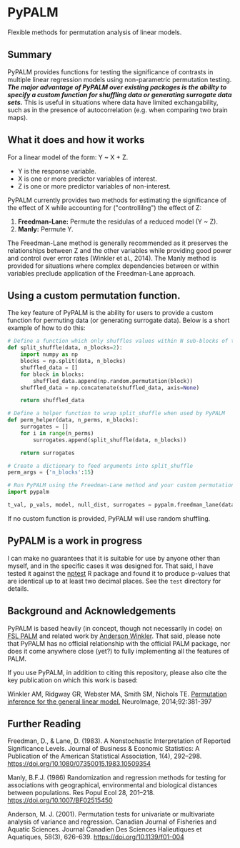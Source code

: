 # PyPALM
Flexible methods for permutation analysis of linear models. 

## Summary
PyPALM provides functions for testing the significance of contrasts in multiple linear regression models using non-parametric permutation testing. ***The major advantage of PyPALM over existing packages is the ability to specify a custom function for shuffling data or generating surrogate data sets.*** This is useful in situations where data have limited exchangability, such as in the presence of autocorrelation (e.g. when comparing two brain maps).

## What it does and how it works
For a linear model of the form: Y ~ X + Z.
- Y is the response variable.
- X is one or more predictor variables of interest.
- Z is one or more predictor variables of non-interest.

PyPALM currently provides two methods for estimating the significance of the effect of X while accounting for ("controllilng") the effect of Z:
1. **Freedman-Lane:** Permute the residulas of a reduced model (Y ~ Z).
2. **Manly:** Permute Y.

The Freedman-Lane method is generally recommended as it preserves the relationships between Z and the other variables while providing good power and control over error rates (Winkler et al., 2014). The Manly method is provided for situations where complex dependencies between or within variables preclude application of the Freedman-Lane approach. 

## Using a custom permutation function.
The key feature of PyPALM is the ability for users to provide a custom function for permuting data (or generating surrogate data). Below is a short example of how to do this:

```python
# Define a function which only shuffles values within N sub-blocks of the data.
def split_shuffle(data, n_blocks=2):
    import numpy as np
    blocks = np.split(data, n_blocks)
    shuffled_data = []
    for block in blocks:
        shuffled_data.append(np.random.permutation(block))
    shuffled_data = np.concatenate(shuffled_data, axis=None)

    return shuffled_data

# Define a helper function to wrap split_shuffle when used by PyPALM
def perm_helper(data, n_perms, n_blocks):
    surrogates = []
    for i in range(n_perms)
        surrogates.append(split_shuffle(data, n_blocks))

    return surrogates

# Create a dictionary to feed arguments into split_shuffle
perm_args = {'n_blocks':15}

# Run PyPALM using the Freedman-Lane method and your custom permutation function
import pypalm

t_val, p_vals, model, null_dist, surrogates = pypalm.freedman_lane(data_df, 'Yvar', 'Xvar', 'Zvar', stat='tstat', n_perms=10000, perm_func=perm_helper, perm_func_args=perm_args, return_surrogates=True, return_null=True)
```
If no custom function is provided, PyPALM will use random shuffling. 

## PyPALM is a work in progress
I can make no guarantees that it is suitable for use by anyone other than myself, and in the specific cases it was designed for. That said, I have tested it against the [nptest](https://cran.r-project.org/web/packages/nptest/index.html) R package and found it to produce p-values that are identical up to at least two decimal places. See the `test` directory for details.

## Background and Acknowledgements
PyPALM is based heavily (in concept, though not necessarily in code) on [FSL PALM](https://fsl.fmrib.ox.ac.uk/fsl/fslwiki/PALM) and related work by [Anderson Winkler](https://github.com/andersonwinkler). That said, please note that PyPALM has no official relationship with the official PALM package, nor does it come anywhere close (yet?) to fully implementing all the features of PALM.

If you use PyPALM, in addition to citing this repository, please also cite the key publication on which this work is based:

Winkler AM, Ridgway GR, Webster MA, Smith SM, Nichols TE. [Permutation inference for the general linear model.](https://doi.org/10.1016/j.neuroimage.2014.01.060) NeuroImage, 2014;92:381-397

## Further Reading
Freedman, D., & Lane, D. (1983). A Nonstochastic Interpretation of Reported Significance Levels. Journal of Business & Economic Statistics: A Publication of the American Statistical Association, 1(4), 292–298. https://doi.org/10.1080/07350015.1983.10509354

Manly, B.F.J. (1986) Randomization and regression methods for testing for associations with geographical, environmental and biological distances between populations. Res Popul Ecol 28, 201–218. https://doi.org/10.1007/BF02515450

Anderson, M. J. (2001). Permutation tests for univariate or multivariate analysis of variance and regression. Canadian Journal of Fisheries and Aquatic Sciences. Journal Canadien Des Sciences Halieutiques et Aquatiques, 58(3), 626–639. https://doi.org/10.1139/f01-004


